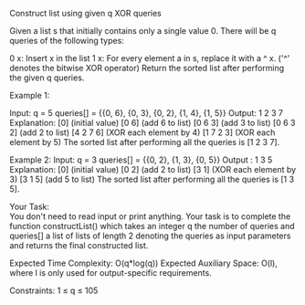 Construct list using given q XOR queries

Given a list s that initially contains only a single value 0. There will be q queries of the following types:

0 x: Insert x in the list
1 x: For every element a in s, replace it with a ^ x. ('^' denotes the bitwise XOR operator)
Return the sorted list after performing the given q queries.

Example 1:

Input:
q = 5
queries[] = {{0, 6}, {0, 3}, {0, 2}, {1, 4}, {1, 5}}
Output:
1 2 3 7
Explanation:
[0] (initial value)
[0 6] (add 6 to list)
[0 6 3] (add 3 to list)
[0 6 3 2] (add 2 to list)
[4 2 7 6] (XOR each element by 4)
[1 7 2 3] (XOR each element by 5)
The sorted list after performing all the queries is [1 2 3 7]. 


Example 2:
Input:
q = 3
queries[] = {{0, 2}, {1, 3}, {0, 5}} 
Output :
1 3 5
Explanation:
[0] (initial value)
[0 2] (add 2 to list)
[3 1] (XOR each element by 3)
[3 1 5] (add 5 to list)
The sorted list after performing all the queries is [1 3 5].

Your Task:  
You don't need to read input or print anything. Your task is to complete the function constructList() which takes an integer q the number of queries and queries[] a list of lists of length 2 denoting the queries as input parameters and returns the final constructed list.


Expected Time Complexity: O(q*log(q))
Expected Auxiliary Space: O(l), where l is only used for output-specific requirements.


Constraints:
1 ≤ q ≤ 105